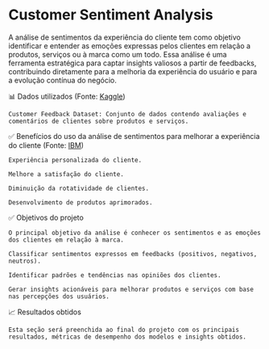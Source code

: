 # Customer Sentiment Analysis

A análise de sentimentos da experiência do cliente tem como objetivo identificar e entender as emoções expressas pelos clientes em relação a produtos, serviços ou à marca como um todo. Essa análise é uma ferramenta estratégica para captar insights valiosos a partir de feedbacks, contribuindo diretamente para a melhoria da experiência do usuário e para a evolução contínua do negócio.

📊 Dados utilizados (Fonte: [Kaggle](https://www.kaggle.com/code/fengliplatform/customer-sentiment-analysis))

    Customer Feedback Dataset: Conjunto de dados contendo avaliações e comentários de clientes sobre produtos e serviços.

✅ Benefícios do uso da análise de sentimentos para melhorar a experiência do cliente (Fonte: [IBM](https://www.ibm.com/br-pt/think/insights/how-can-sentiment-analysis-be-used-to-improve-customer-experience))

    Experiência personalizada do cliente.

    Melhore a satisfação do cliente.

    Diminuição da rotatividade de clientes.

    Desenvolvimento de produtos aprimorados.


✅ Objetivos do projeto

    O principal objetivo da análise é conhecer os sentimentos e as emoções dos clientes em relação à marca.

    Classificar sentimentos expressos em feedbacks (positivos, negativos, neutros).

    Identificar padrões e tendências nas opiniões dos clientes.

    Gerar insights acionáveis para melhorar produtos e serviços com base nas percepções dos usuários.

📈 Resultados obtidos

    Esta seção será preenchida ao final do projeto com os principais resultados, métricas de desempenho dos modelos e insights obtidos.